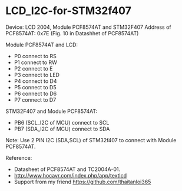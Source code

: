 # LCD_I2C-for-STM32f407

Device: LCD 2004, Module PCF8574AT and STM32F407
Address of PCF8574AT: 0x7E (Fig. 10 in Datashhet of PCF8574AT)

Module PCF8574AT and LCD:
- P0 connect to	RS		
- P1 connect to	RW  
- P2 connect to	E		
- P3 connect to	LED		
- P4 connect to	D4  
- P5 connect to	D5 	
- P6 connect to	D6	
- P7 connect to	D7

STM32F407 and Module PCF8574AT:
- PB6 (SCL_I2C of MCU) connect to SCL
- PB7 (SDA_I2C of MCU) connect to SDA

Note: Use 2 PIN I2C (SDA,SCL) of STM32f407 to connect with Module PCF8574AT.

Reference: 
- Datasheet of PCF8574AT and TC2004A-01. 
- http://www.hocavr.com/index.php/app/textlcd 
- Support from my friend https://github.com/thaitanloi365
